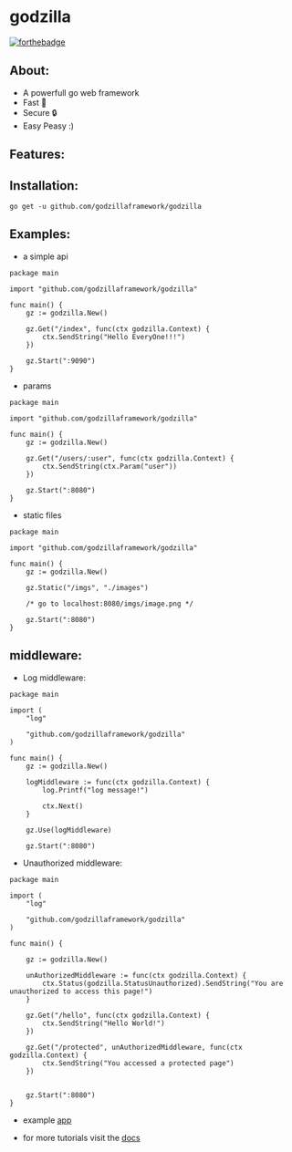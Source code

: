 # godzilla

[![forthebadge](https://forthebadge.com/images/badges/made-with-go.svg)](https://forthebadge.com)


## About:
- A powerfull go web framework
- Fast 🚀
- Secure 🔒
- Easy Peasy :)

## Features:


## Installation:
```
go get -u github.com/godzillaframework/godzilla
```

## Examples:

- a simple api

```golang
package main

import "github.com/godzillaframework/godzilla"

func main() {
	gz := godzilla.New()

	gz.Get("/index", func(ctx godzilla.Context) {
		ctx.SendString("Hello EveryOne!!!")
	})

	gz.Start(":9090")
}
```

- params
```golang
package main

import "github.com/godzillaframework/godzilla"

func main() {
    gz := godzilla.New()

    gz.Get("/users/:user", func(ctx godzilla.Context) {
        ctx.SendString(ctx.Param("user"))
    })

    gz.Start(":8080")
}
```

- static files
```golang
package main

import "github.com/godzillaframework/godzilla"

func main() {
    gz := godzilla.New()

    gz.Static("/imgs", "./images")

    /* go to localhost:8080/imgs/image.png */

    gz.Start(":8080")
}
```

## middleware:

- Log middleware:
```golang
package main

import (
	"log"

	"github.com/godzillaframework/godzilla"
)

func main() {
	gz := godzilla.New()
	
	logMiddleware := func(ctx godzilla.Context) {
		log.Printf("log message!")

		ctx.Next()
	}
	
	gz.Use(logMiddleware)
	
	gz.Start(":8080")
```

- Unauthorized middleware:
```golang
package main

import (
	"log"

	"github.com/godzillaframework/godzilla"
)

func main() {

	gz := godzilla.New()

	unAuthorizedMiddleware := func(ctx godzilla.Context) {
		ctx.Status(godzilla.StatusUnauthorized).SendString("You are unauthorized to access this page!")
	}

	gz.Get("/hello", func(ctx godzilla.Context) {
		ctx.SendString("Hello World!")
	})

	gz.Get("/protected", unAuthorizedMiddleware, func(ctx godzilla.Context) {
		ctx.SendString("You accessed a protected page")
	})


	gz.Start(":8080")
}

```

- example [app](https://github.com/godzillaframework/godzilla-app)

- for more tutorials visit the [docs](https://github.com/godzillaframework/godzilla/blob/master/docs/learngodzilla.md)
